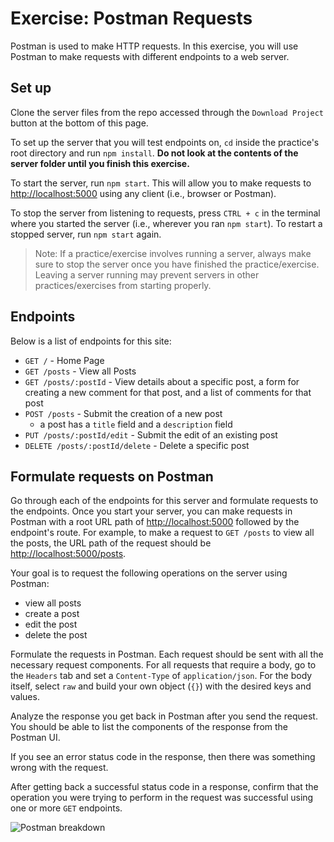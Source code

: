 # Exercise: Postman Requests

Postman is used to make HTTP requests. In this exercise, you will use Postman to
make requests with different endpoints to a web server.

## Set up

Clone the server files from the repo accessed through the `Download Project`
button at the bottom of this page.

To set up the server that you will test endpoints on, `cd` inside the practice's
root directory and run `npm install`. **Do not look at the contents of the
server folder until you finish this exercise.**

To start the server, run `npm start`. This will allow you to make requests to
[http://localhost:5000] using any client (i.e., browser or Postman).

To stop the server from listening to requests, press `CTRL + c` in the terminal
where you started the server (i.e., wherever you ran `npm start`). To restart a
stopped server, run `npm start` again.

> Note: If a practice/exercise involves running a server, always make sure to
> stop the server once you have finished the practice/exercise. Leaving a server
> running may prevent servers in other practices/exercises from starting
> properly.

## Endpoints

Below is a list of endpoints for this site:

- `GET /` - Home Page
- `GET /posts` - View all Posts
- `GET /posts/:postId` - View details about a specific post, a form for
  creating a new comment for that post, and a list of comments for that post
- `POST /posts` - Submit the creation of a new post
  - a post has a `title` field and a `description` field
- `PUT /posts/:postId/edit` - Submit the edit of an existing post
- `DELETE /posts/:postId/delete` - Delete a specific post

## Formulate requests on Postman

Go through each of the endpoints for this server and formulate requests to the
endpoints. Once you start your server, you can make requests in Postman with a
root URL path of [http://localhost:5000] followed by the endpoint's route.
For example, to make a request to `GET /posts` to view all the posts, the URL
path of the request should be [http://localhost:5000/posts].

Your goal is to request the following operations on the server using Postman:

- view all posts
- create a post
- edit the post
- delete the post

Formulate the requests in Postman. Each request should be sent with all the
necessary request components. For all requests that require a body, go to the
`Headers` tab and set a `Content-Type` of `application/json`. For the body
itself, select `raw` and build your own object (`{}`) with the desired keys and
values.

Analyze the response you get back in Postman after you send the request. You
should be able to list the components of the response from the Postman UI.

If you see an error status code in the response, then there was something wrong
with the request.

After getting back a successful status code in a response, confirm that the
operation you were trying to perform in the request was successful using one or
more `GET` endpoints.

![Postman breakdown]

[http://localhost:5000]: http://localhost:5000
[http://localhost:5000/posts]: http://localhost:5000/posts
[Postman breakdown]: https://appacademy-open-assets.s3.us-west-1.amazonaws.com/Modular-Curriculum/content/week-08/assets/postman_visual_Basic_HTTP.png